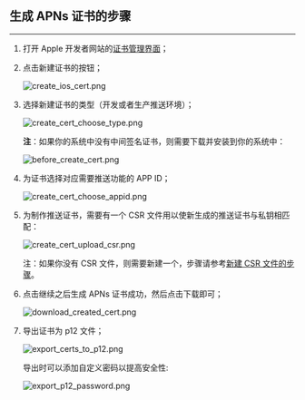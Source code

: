 ## **生成 APNs 证书的步骤**
---

1. 打开 Apple 开发者网站的[证书管理界面](https://developer.apple.com/account/ios/certificate "证书管理界面")；

2. 点击新建证书的按钮；

	![create_ios_cert.png](https://raw.githubusercontent.com/yunba/docs/master/image/create_ios_cert.png)

3. 选择新建证书的类型（开发或者生产推送环境）；

	![create_cert_choose_type.png](https://raw.githubusercontent.com/yunba/docs/master/image/create_cert_choose_type.png)

	**注**：如果你的系统中没有中间签名证书，则需要下载并安装到你的系统中：

	![before_create_cert.png](https://raw.githubusercontent.com/yunba/docs/master/image/before_create_cert.png)

4. 为证书选择对应需要推送功能的 APP ID；

	![create_cert_choose_appid.png](https://raw.githubusercontent.com/yunba/docs/master/image/create_cert_choose_appid.png)

5. 为制作推送证书，需要有一个 CSR 文件用以使新生成的推送证书与私钥相匹配：

	![create_cert_upload_csr.png](https://raw.githubusercontent.com/yunba/docs/master/image/create_cert_upload_csr.png)
	
	注：如果你没有 CSR 文件，则需要新建一个，步骤请参考[新建 CSR 文件的步骤](https://github.com/yunba/docs/blob/master/support/knowledge_base/create_CSR_file.md "新建 CSR 文件的步骤")。

6. 点击继续之后生成 APNs 证书成功，然后点击下载即可；

	![download_created_cert.png](https://raw.githubusercontent.com/yunba/docs/master/image/download_created_cert.png)

7. 导出证书为 p12 文件；

	![export_certs_to_p12.png](https://raw.githubusercontent.com/yunba/docs/master/image/export_certs_to_p12.png)

	导出时可以添加自定义密码以提高安全性:

	![export_p12_password.png](https://raw.githubusercontent.com/yunba/docs/master/image/export_p12_password.png)

